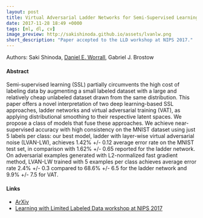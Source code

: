 ```yaml
---
layout: post
title: Virtual Adversarial Ladder Networks for Semi-Supervised Learning
date: 2017-11-28 18:49 +0000
tags: [ml, dl, cv]
image_preview: http://sakishinoda.github.io/assets/lvanlw.png
short_description: "Paper accepted to the LLD workshop at NIPS 2017."
---
```

Authors: Saki Shinoda, [Daniel E. Worrall](http://www0.cs.ucl.ac.uk/staff/D.Worrall/07_virtual_adversarial_ladder/index.html), Gabriel J. Brostow

#### Abstract
Semi-supervised learning (SSL) partially circumvents the high cost of labeling data by augmenting a small labeled dataset with a large and relatively cheap unlabeled dataset drawn from the same distribution. This paper offers a novel interpretation of two deep learning-based SSL approaches, ladder networks and virtual adversarial training (VAT), as applying distributional smoothing to their respective latent spaces. We propose a class of models that fuse these approaches. We achieve near-supervised accuracy with high consistency on the MNIST dataset using just 5 labels per class: our best model, ladder with layer-wise virtual adversarial noise (LVAN-LW), achieves 1.42% +/- 0.12 average error rate on the MNIST test set, in comparison with 1.62% +/- 0.65 reported for the ladder network. On adversarial examples generated with L2-normalized fast gradient method, LVAN-LW trained with 5 examples per class achieves average error rate 2.4% +/- 0.3 compared to 68.6% +/- 6.5 for the ladder network and 9.9% +/- 7.5 for VAT. 

#### Links
* [ArXiv](https://arxiv.org/abs/1711.07476)
* [Learning with Limited Labeled Data workshop at NIPS 2017](https://lld-workshop.github.io/)
